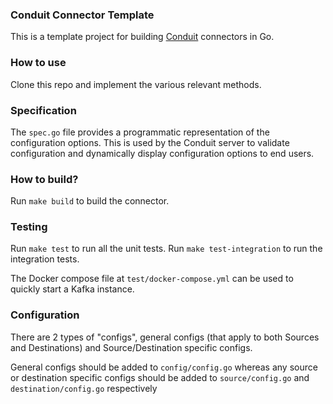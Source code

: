 ### Conduit Connector Template
This is a template project for building [Conduit](https://conduit.io) connectors in Go.

### How to use
Clone this repo and implement the various relevant methods.

### Specification
The `spec.go` file provides a programmatic representation of the configuration options. This is used by the Conduit
server to validate configuration and dynamically display configuration options to end users.

### How to build?
Run `make build` to build the connector.

### Testing
Run `make test` to run all the unit tests. Run `make test-integration` to run the integration tests.

The Docker compose file at `test/docker-compose.yml` can be used to quickly start a Kafka instance. 

### Configuration
There are 2 types of "configs", general configs (that apply to both Sources and Destinations) and Source/Destination 
specific configs.

General configs should be added to `config/config.go` whereas any source or destination specific configs should be added
to `source/config.go` and `destination/config.go` respectively
